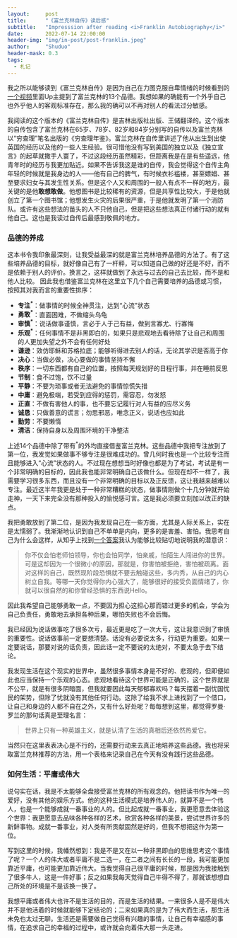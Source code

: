 ```yaml
---
layout:     post
title:      "《富兰克林自传》读后感"
subtitle:   "Impresssion after reading <i>Franklin Autobiography</i>"
date:       2022-07-14 22:00:00
header-img: "img/in-post/post-franklin.jpeg"
author:     "Shuduo"
header-mask: 0.3
tags:
  - 札记
---
```

我之所以能够读到《富兰克林自传》是因为自己在力图克服自卑情绪的时候看到的[一个视频](https://www.bilibili.com/video/BV13t4y1m7ro?share_source=copy_web)里面Up主提到了富兰克林的13个品德。我想如果的确能有一个外乎自己也外乎他人的客观标准存在，那么我的确可以不再对别人的看法过分敏感。

我阅读的这个版本的《富兰克林自传》是吉林出版社出版、王储翻译的。这个版本的自传包含了富兰克林在65岁、78岁、82岁和84岁分别写的自传以及富兰克林以“穷查理”笔名出版的《穷查理年鉴》。富兰克林在自传里讲述了他从出生到出使英国的经历以及他的一些人生经验。很可惜他没有写到美国的独立以及《独立宣言》的起草就撒手人寰了，不过这段经历虽然精彩，但距离我是在是有些遥远，他青年时的经历与我更加贴近。如果不告诉我这是谁的自传，我会觉得这个自传主角年轻的时候就是我身边的人——他有自己的脾气，有时候衣衫褴褛，甚至嫖娼、甚至要求妇女与其发生性关系。但是这个人又和周围的一般人有点不一样的地方，最关键的是他**敢想敢做**。他想图书是比较稀有的资源，但是共享性比较大，于是他就创立了第一个图书馆；他想发生火灾的后果很严重，于是他就发明了第一个消防队。或许有这些想法的苗头的人不只他自己，但是把这些想法真正付诸行动的就有他自己。这也是我读过自传后最感到敬佩的地方。
### 品德的养成
这本书令我印象最深刻，让我受益最深的就是富兰克林培养品德的方法了。有了这些培养品德的目标，就好像自己有了一杆秤，可以知道自己做的好还是不好，而不是依赖于别人的评价。换言之，这样就做到了永远与过去的自己去比较，而不是和他人比较。
因此我也借鉴富兰克林在这里立下几个自己需要培养的品德或习惯，按照其对我而言的重要性排序：
- **专注<sup>*</sup>**：做事情的时候全神贯注，达到“心流”状态
- **勇敢<sup>*</sup>**：直面困难，不做缩头乌龟
- **审慎<sup>*</sup>**：说话做事谨慎，言必于人于己有益，做到言寡尤、行寡悔
- **乐观<sup>*</sup>**：任何事情不是非黑即白的，如果只是悲观地去看待除了让自己和周围的人更加失望之外不会有任何好处
- **谦逊**：效仿耶稣和苏格拉底；能够听得进去别人的话，无论其学识是否高于你
- **决心**：当做必做，决心要做的事情坚持不懈
- **秩序**：一切东西都有自己的位置，按照每天规划好的日程行事，并在睡前反思
- **节制**：食不过饱，饮不过量
- **平静**：不要为琐事或者无法避免的事情惊慌失措
- **中庸**：避免极端，若受到应得的惩罚，需容忍，勿发怒
- **正直**：不做有害他人的事，也不要忘记履行对人有益的应尽义务
- **诚恳**：只做善意的谎言；勿思邪恶，唯念正义，说话也应如此
- **勤劳**：不要懒惰
- **清洁**：保持自身以及周围环境的干净整洁

上述14个品德中除了带有<sup>*</sup>的外均直接借鉴富兰克林。这些品德中我把专注放到了第一位，我发觉如果做事不够专注是很难成功的。曾几何时我也是一个比较专注而且能够进入“心流”状态的人。不过现在想想当时好像也都是为了考试，考试是有一个非常明确的目标的，因此我也能非常明确自己该做什么。但现在却不一样了，我需要学习很多东西，而且没有一个非常明确的目标以及正反馈，这让我越来越难以专注。最近这半年我更是处于一种非常糟糕的状态，做事情刚做个十几分钟就开始走神，一天下来完全没有那种投入的愉悦感可言。这是我必须要立刻加以改正的缺点。

我把勇敢放到了第二位，是因为我发现自己在一些方面，尤其是人际关系上，实在是太懦弱了。我渐渐地认识到自己不单单是内向，更多的是害羞、害怕。我思考自己为什么会这样，从知乎上找到[一个答案](https://www.zhihu.com/question/29988487/answer/46323284)我认为能够比较贴切地说明我的潜意识：
>你不仅会怕老师怕领导，你也会怕同学，怕亲戚，怕陌生人闯进你的世界。可是这却因为一个很微小的原因，那就是，你害怕被拒绝，害怕被疏离。面对这样的自己，既然现阶段恐惧就不要去触碰这些，多内秀，从自己的内心树立自我。等哪一天你觉得你内心强大了，能够很好的接受负面情绪了，你就可以很自然的和你曾经恐惧的东西说Hello。

因此我希望自己能够勇敢一点，不要因为担心这担心那而错过更多的机会，学会为自己负责任，勇敢地去承担各种后果，哪怕失败也不会后悔。

我已经因为说话做事吃了很多次亏，最近更是吃了一次大亏，这让我意识到了审慎的重要性。说话做事前一定要想清楚。话没有必要说太多，行动更为重要。如果一定要说话，那要对说的话负责，因此话一定不要说的太绝对，不要太急于去下结论。

我发现生活在这个现实的世界中，虽然很多事情本身是不好的、悲观的，但即便如此也应当保持一个乐观的心态。悲观地看待这个世界可能是正确的，这个世界就是不公平，就是有很多阴暗面，但我就要因此每天郁郁寡欢吗？每天摆着一副忧国忧民的架势，但除了忧就没有其他任何行动。这除了给我不求上进找到了一个借口，让自己和身边的人都不自在之外，又有什么好处呢？每每想到这里，都觉得罗曼·罗兰的那句话真是至理名言：
>世界上只有一种英雄主义，就是认清了生活的真相后还依然热爱它。

当然只在这里表表决心是不行的，还需要行动来去真正地培养这些品德。我也将采取富兰克林推荐的方法，用一个表格来记录自己在今天有没有践行这些品德。

### 如何生活：平庸或伟大
说句实在话，我是不太能够全盘接受富兰克林的所有观念的。他把读书作为唯一的爱好，没有其他的娱乐方式。他的这种生活模式是培养伟人的，就算不是一个伟人，也是一个能够成就一番事业的人的。但比起成就一番事业，我更愿意去体验这个世界：我更愿意去品味各种各样的艺术，欣赏各种各样的美景，尝试世界许多的新鲜事物。成就一番事业，对人类有所贡献固然是好的，但我不想把这作为第一位。

写到这里的时候，我幡然想到：我是不是又在以一种非黑即白的思维思考这个事情了呢？一个人的伟大或者平庸不是二选一，在二者之间有长长的一段，我可能更加靠近平庸，也可能更加靠近伟大。当我觉得自己很平庸的时候，那是因为我接触到了很多牛人，这是一件好事；反之如果我每天觉得自己牛得不得了，那就该想想自己所处的环境是不是该换一换了。

我想平庸或者伟大也许不是生活的目的，而是生活的结果。一来很多人是不是伟大并不是他活着的时候就能够下定结论的；二来如果真的是为了伟大而生活，那生活未免也太过无聊。生活还是需要做自己觉得有兴趣的事情，让自己有幸福感的事情，在追求自己的幸福的过程中，或许就会向着伟大那一头走进。